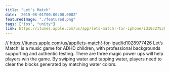 ```yaml
---
title: "Let's Match"
date: '2015-08-01T00:00:00.000Z'
featuredImage: "./featured.png"
tags: ["ios", "unity"]
link: https://itunes.apple.com/us/app/lets-match!-for-iphone/id1032753937
---
```


// https://itunes.apple.com/us/app/lets-match!-for-ipad/id1028977426
Let’s Match! is a music game for ADHD children, with professional backgrounds supporting and authentic testing. There are three magic power ups will help players win the game. By swiping water and tapping water, players need to clear the blocks generated by matching water colors.
